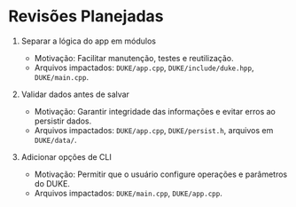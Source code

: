 # Revisões Planejadas

1. Separar a lógica do app em módulos
   - Motivação: Facilitar manutenção, testes e reutilização.
   - Arquivos impactados: `DUKE/app.cpp`, `DUKE/include/duke.hpp`, `DUKE/main.cpp`.

2. Validar dados antes de salvar
   - Motivação: Garantir integridade das informações e evitar erros ao persistir dados.
   - Arquivos impactados: `DUKE/app.cpp`, `DUKE/persist.h`, arquivos em `DUKE/data/`.

3. Adicionar opções de CLI
   - Motivação: Permitir que o usuário configure operações e parâmetros do DUKE.
   - Arquivos impactados: `DUKE/main.cpp`, `DUKE/app.cpp`.
